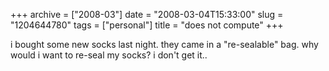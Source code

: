 +++
archive = ["2008-03"]
date = "2008-03-04T15:33:00"
slug = "1204644780"
tags = ["personal"]
title = "does not compute"
+++

i bought some new socks last night. they came in a "re-sealable" bag. why
would i want to re-seal my socks? i don't get it..

